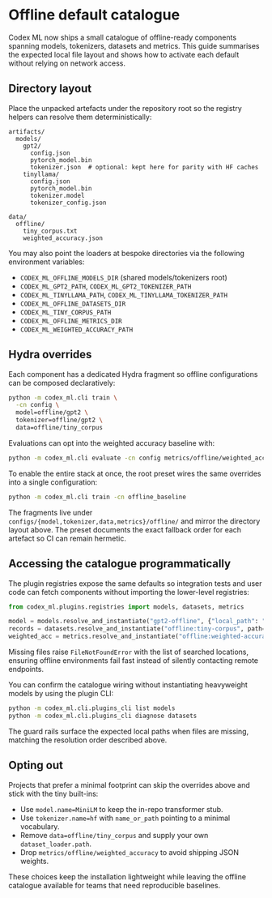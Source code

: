 # Offline default catalogue

Codex ML now ships a small catalogue of offline-ready components spanning
models, tokenizers, datasets and metrics.  This guide summarises the expected
local file layout and shows how to activate each default without relying on
network access.

## Directory layout

Place the unpacked artefacts under the repository root so the registry helpers
can resolve them deterministically:

```
artifacts/
  models/
    gpt2/
      config.json
      pytorch_model.bin
      tokenizer.json  # optional: kept here for parity with HF caches
    tinyllama/
      config.json
      pytorch_model.bin
      tokenizer.model
      tokenizer_config.json

data/
  offline/
    tiny_corpus.txt
    weighted_accuracy.json
```

You may also point the loaders at bespoke directories via the following
environment variables:

- `CODEX_ML_OFFLINE_MODELS_DIR` (shared models/tokenizers root)
- `CODEX_ML_GPT2_PATH`, `CODEX_ML_GPT2_TOKENIZER_PATH`
- `CODEX_ML_TINYLLAMA_PATH`, `CODEX_ML_TINYLLAMA_TOKENIZER_PATH`
- `CODEX_ML_OFFLINE_DATASETS_DIR`
- `CODEX_ML_TINY_CORPUS_PATH`
- `CODEX_ML_OFFLINE_METRICS_DIR`
- `CODEX_ML_WEIGHTED_ACCURACY_PATH`

## Hydra overrides

Each component has a dedicated Hydra fragment so offline configurations can be
composed declaratively:

```bash
python -m codex_ml.cli train \
  -cn config \
  model=offline/gpt2 \
  tokenizer=offline/gpt2 \
  data=offline/tiny_corpus
```

Evaluations can opt into the weighted accuracy baseline with:

```bash
python -m codex_ml.cli evaluate -cn config metrics/offline/weighted_accuracy
```

To enable the entire stack at once, the root preset wires the same overrides
into a single configuration:

```bash
python -m codex_ml.cli train -cn offline_baseline
```

The fragments live under `configs/{model,tokenizer,data,metrics}/offline/` and
mirror the directory layout above.  The preset documents the exact fallback
order for each artefact so CI can remain hermetic.

## Accessing the catalogue programmatically

The plugin registries expose the same defaults so integration tests and user
code can fetch components without importing the lower-level registries:

```python
from codex_ml.plugins.registries import models, datasets, metrics

model = models.resolve_and_instantiate("gpt2-offline", {"local_path": "./artifacts/models/gpt2"})
records = datasets.resolve_and_instantiate("offline:tiny-corpus", path="./data/offline/tiny_corpus.txt")
weighted_acc = metrics.resolve_and_instantiate("offline:weighted-accuracy")
```

Missing files raise `FileNotFoundError` with the list of searched locations,
ensuring offline environments fail fast instead of silently contacting remote
endpoints.

You can confirm the catalogue wiring without instantiating heavyweight models
by using the plugin CLI:

```bash
python -m codex_ml.cli.plugins_cli list models
python -m codex_ml.cli.plugins_cli diagnose datasets
```

The guard rails surface the expected local paths when files are missing,
matching the resolution order described above.

## Opting out

Projects that prefer a minimal footprint can skip the overrides above and stick
with the tiny built-ins:

- Use `model.name=MiniLM` to keep the in-repo transformer stub.
- Use `tokenizer.name=hf` with `name_or_path` pointing to a minimal vocabulary.
- Remove `data=offline/tiny_corpus` and supply your own `dataset_loader.path`.
- Drop `metrics/offline/weighted_accuracy` to avoid shipping JSON weights.

These choices keep the installation lightweight while leaving the offline
catalogue available for teams that need reproducible baselines.
